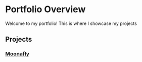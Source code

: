 # Portfolio Overview

Welcome to my portfolio! This is where I showcase my projects

## Projects

### [Moonafly](./moonafly.md)
